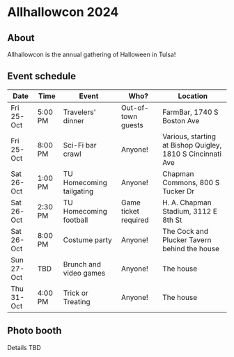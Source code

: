 # Allhallowcon 2024

## About

Allhallowcon is the annual gathering of Halloween in Tulsa!

## Event schedule

| Date | Time | Event | Who? | Location |
| ---- | ---- | ----- | ---- | -------- |
| Fri 25-Oct | 5:00 PM | Travelers' dinner | Out-of-town guests | FarmBar, 1740 S Boston Ave |
| Fri 25-Oct | 8:00 PM | Sci-Fi bar crawl | Anyone! | Various, starting at Bishop Quigley, 1810 S Cincinnati Ave |
| Sat 26-Oct | 1:00 PM | TU Homecoming tailgating | Anyone! | Chapman Commons, 800 S Tucker Dr |
| Sat 26-Oct | 2:30 PM | TU Homecoming football | Game ticket required | H. A. Chapman Stadium, 3112 E 8th St |
| Sat 26-Oct | 8:00 PM | Costume party | Anyone! | The Cock and Plucker Tavern behind the house |
| Sun 27-Oct | TBD | Brunch and video games | Anyone! | The house |
| Thu 31-Oct | 4:00 PM | Trick or Treating | Anyone! | The house |

## Photo booth

Details TBD
